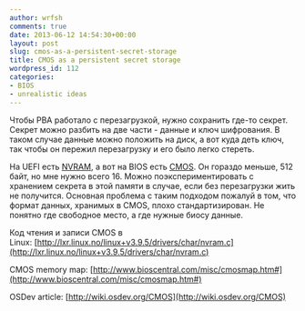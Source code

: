 ```yaml
---
author: wrfsh
comments: true
date: 2013-06-12 14:54:30+00:00
layout: post
slug: cmos-as-a-persistent-secret-storage
title: CMOS as a persistent secret storage
wordpress_id: 112
categories:
- BIOS
- unrealistic ideas
---
```


Чтобы PBA работало с перезагрузкой, нужно сохранить где-то секрет. Секрет можно разбить на две части - данные и ключ шифрования. В таком случае данные можно положить на диск, а вот куда деть ключ, так чтобы он пережил перезагрузку и его было легко стереть.

На UEFI есть [NVRAM](http://en.wikipedia.org/wiki/Non-volatile_random-access_memory), а вот на BIOS есть [CMOS](http://en.wikipedia.org/wiki/CMOS). Он гораздо меньше, 512 байт, но мне нужно всего 16. Можно поэкспериментировать с хранением секрета в этой памяти в случае, если без перезагрузки жить не получится. Основная проблема с таким подходом пожалуй в том, что формат данных, хранимых в CMOS, плохо стандартизирован. Не понятно где свободное место, а где нужные биосу данные.



Код чтения и записи CMOS в Linux: [http://lxr.linux.no/linux+v3.9.5/drivers/char/nvram.c](http://lxr.linux.no/linux+v3.9.5/drivers/char/nvram.c)

CMOS memory map: [http://www.bioscentral.com/misc/cmosmap.htm#](http://www.bioscentral.com/misc/cmosmap.htm#)

OSDev article: [http://wiki.osdev.org/CMOS](http://wiki.osdev.org/CMOS)
